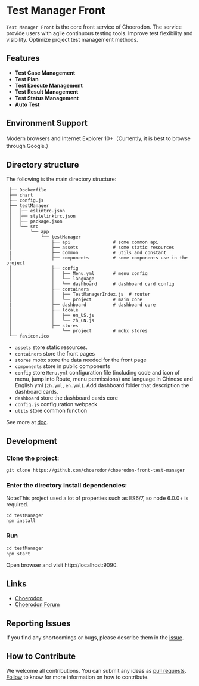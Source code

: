 # Test Manager Front
`Test Manager Front` is the core front service of Choerodon. The service provide users with agile continuous testing tools. Improve test flexibility and visibility. Optimize project test management methods.

## Features
- **Test Case Management**
- **Test Plan**
- **Test Execute Management**
- **Test Result Management**
- **Test Status Management**
- **Auto Test**
  
## Environment Support

Modern browsers and Internet Explorer 10+（Currently, it is best to browse through Google.）

## Directory structure

The following is the main directory structure:

```
 ├── Dockerfile
 ├── chart
 ├── config.js
 ├── testManager
 │   ├── eslintrc.json
 │   ├── stylelinktrc.json
 │   ├── package.json
 │   └── src
 │       └── app
 │           └── testManager
 │               ├── api                # some common api
 │               ├── assets             # some static resources
 |               ├── common             # utils and constant
 │               ├── components         # some components use in the project
 │               ├── config
 │               │   ├── Menu.yml       # menu config
 │               │   └── language
 │               │   └── dashboard      # dashboard card config
 │               ├── containers
 │               │   ├── TestManagerIndex.js  # router
 │               │   └── project        # main core
 |               ├── dashboard          # dashboard core
 │               ├── locale
 │               │   ├── en_US.js
 │               │   └── zh_CN.js
 │               ├── stores
 │                   └── project        # mobx stores
 └── favicon.ico

```

* `assets` store static resources.
* `containers` store the front pages
* `stores` mobx store the data needed for the front page
* `components` store in public components
* `config` store `Menu.yml` configuration file (including code and icon of menu, jump into Route, menu permissions) and language in Chinese and English yml (`zh.yml`, `en.yml`). Add dashboard folder that description the dashboard cards.
* `dashboard` store the dashboard cards core
* `config.js` configuration webpack
* `utils` store common function

See more at [doc](http://choerodon.io/zh/docs/development-guide/front).

## Development

### Clone the project:
```
git clone https://github.com/choerodon/choerodon-front-test-manager
```

### Enter the directory install dependencies:
Note:This project used a lot of properties such as ES6/7, so node 6.0.0+ is required.

```
cd testManager
npm install
```
### Run

``` js
cd testManager
npm start
```
Open browser and visit http://localhost:9090.

## Links

- [Choerodon](http://choerodon.io)
- [Choerodon Forum](http://forum.choerodon.io/)

## Reporting Issues
If you find any shortcomings or bugs, please describe them in the [issue](https://github.com/choerodon/choerodon/issues/new?template=issue_template.md).

## How to Contribute
We welcome all contributions. You can submit any ideas as [pull requests](https://github.com/choerodon/choerodon/pulls). [Follow](https://github.com/choerodon/choerodon/blob/master/CONTRIBUTING.md) to know for more information on how to contribute.
 